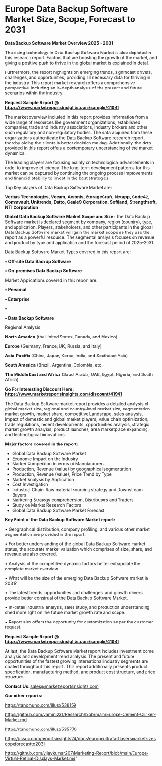 # Europe Data Backup Software Market Size, Scope, Forecast to 2031

<Strong> Data Backup Software Market Overview 2025 - 2031</strong>

The rising technology in Data Backup Software Market is also depicted in this research report. Factors that are boosting the growth of the market, and giving a positive push to thrive in the global market is explained in detail.

Furthermore, the report highlights on emerging trends, significant drivers, challenges, and opportunities, providing all necessary data for thriving in the industry. This report market research offers a comprehensive perspective, including an in-depth analysis of the present and future scenarios within the industry.

<strong>Request Sample Report @ <a href=https://www.marketreportsinsights.com/sample/41941>https://www.marketreportsinsights.com/sample/41941</a></strong>

The market overview included in this report provides information from a wide range of resources like government organizations, established companies, trade and industry associations, industry brokers and other such regulatory and non-regulatory bodies. The data acquired from these organizations authenticate the Data Backup Software research report, thereby aiding the clients in better decision making. Additionally, the data provided in this report offers a contemporary understanding of the market dynamics.

The leading players are focusing mainly on technological advancements in order to improve efficiency. The long-term development patterns for this market can be captured by continuing the ongoing process improvements and financial stability to invest in the best strategies.

Top Key players of Data Backup Software Market are:

<strong>Veritas Technologies, Veeam, Acronis, StorageCraft, Netapp, Code42, Commvault, Unitrends, Datto, Genie9 Corporation, Softland, Strengthsoft, NTI Corporation</strong>

<strong><b>Global Data Backup Software Market Scope and Size:</b></strong>
The Data Backup Software market is declared segment by company, region (country), type, and application. Players, stakeholders, and other participants in the global Data Backup Software market will gain the market scope as they use the report as a powerful resource. The segmental analysis focuses on revenue and product by type and application and the forecast period of 2025-2031.

Data Backup Software Market Types covered in this report are:

<strong>•  Off-site Data Backup Software

•  On-premises Data Backup Software</strong>

Market Applications covered in this report are:

<strong>•  Personal

•  Enterprise

•  

•  Data Backup Software</strong> 

Regional Analysis

<strong>North America</strong> (the United States, Canada, and Mexico)

<strong>Europe</strong> (Germany, France, UK, Russia, and Italy)

<strong>Asia-Pacific</strong> (China, Japan, Korea, India, and Southeast Asia)

<strong>South America</strong> (Brazil, Argentina, Colombia, etc.)

<strong>The Middle East and Africa</strong> (Saudi Arabia, UAE, Egypt, Nigeria, and South Africa)

<strong>Go For Interesting Discount Here: <a href=https://www.marketreportsinsights.com/discount/41941>https://www.marketreportsinsights.com/discount/41941</a></strong>

The Data Backup Software market report provides a detailed analysis of global market size, regional and country-level market size, segmentation market growth, market share, competitive Landscape, sales analysis, impact of domestic and global market players, value chain optimization, trade regulations, recent developments, opportunities analysis, strategic market growth analysis, product launches, area marketplace expanding, and technological innovations.

<strong><b>Major factors covered in the report:</b></strong>
<ul>
  <li>Global Data Backup Software Market </li>
  <li>Economic Impact on the Industry</li>
  <li>Market Competition in terms of Manufacturers</li>
  <li>Production, Revenue (Value) by geographical segmentation</li>
  <li>Production, Revenue (Value), Price Trend by Type</li>
  <li>Market Analysis by Application</li>
  <li>Cost Investigation</li>
  <li>Industrial Chain, Raw material sourcing strategy and Downstream Buyers</li>
  <li>Marketing Strategy comprehension, Distributors and Traders</li>
  <li>Study on Market Research Factors</li>
  <li>Global Data Backup Software Market Forecast</li>
</ul>

<strong><b>Key Point of the Data Backup Software Market report:</b></strong>

• Geographical distribution, company profiling, and various other market segmentation are provided in the report.

• For better understanding of the global Data Backup Software market status, the accurate market valuation which comprises of size, share, and revenue are also covered.

• Analysis of the competitive dynamic factors better extrapolate the complete market overview

• What will be the size of the emerging Data Backup Software market in 2031?

• The latest trends, opportunities and challenges, and growth drivers provide better construal of the Data Backup Software Market.

• In-detail industrial analysis, sales study, and production understanding shed more light on the future market growth rate and scope.

• Report also offers the opportunity for customization as per the customer request.

<strong>Request Sample Report @ <a href=https://www.marketreportsinsights.com/sample/41941>https://www.marketreportsinsights.com/sample/41941</a></strong>

At last, the Data Backup Software Market report includes investment come analysis and development trend analysis. The present and future opportunities of the fastest growing international industry segments are coated throughout this report. This report additionally presents product specification, manufacturing method, and product cost structure, and price structure.

<strong>Contact Us:</strong>
sales@marketreportsinsights.com

<strong>Our other reports:</strong>

<a href=https://tanomuno.com/illust/538159>https://tanomuno.com/illust/538159</a>

<a href=https://github.com/yamini231/Research/blob/main/Europe-Cement-Clinker-Market.md>https://github.com/yamini231/Research/blob/main/Europe-Cement-Clinker-Market.md</a>

<a href=https://tanomuno.com/illust/535770>https://tanomuno.com/illust/535770</a>

<a href=https://issuu.com/reportsinsights24/docs/europeultrafastlasersmarketsizescopeforecastto2031>https://issuu.com/reportsinsights24/docs/europeultrafastlasersmarketsizescopeforecastto2031</a>

<a href=https://github.com/vijaykumar207/Marketing-Report/blob/main/Europe-Virtual-Retinal-Displays-Market.md>https://github.com/vijaykumar207/Marketing-Report/blob/main/Europe-Virtual-Retinal-Displays-Market.md</a>"

